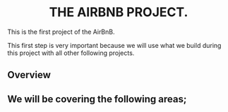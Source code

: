 <h1 align="center">THE AIRBNB PROJECT.</h1>
This is the first project of the AirBnB.

This first step is very important because we will use what we build during this project with all other following projects.

<h2>Overview<h2>
We will be covering the following areas;
